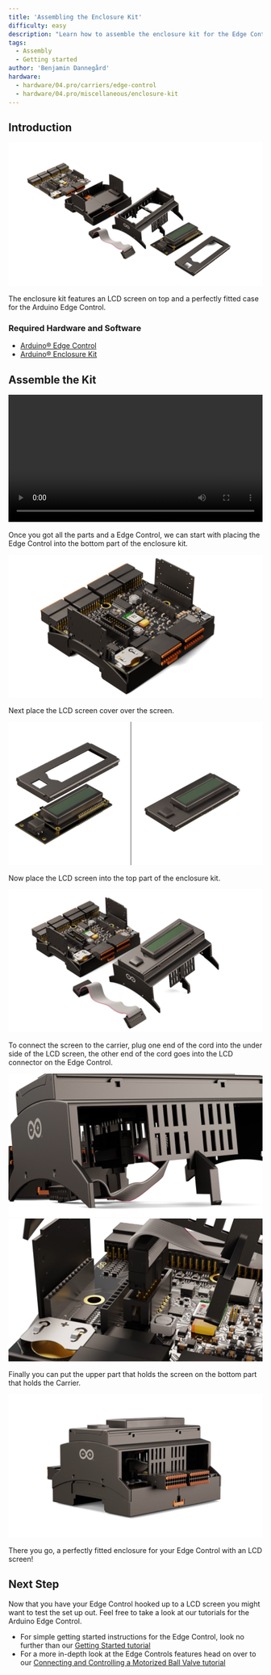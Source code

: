 ```yaml
---
title: 'Assembling the Enclosure Kit'
difficulty: easy
description: "Learn how to assemble the enclosure kit for the Edge Control"
tags:
  - Assembly
  - Getting started
author: 'Benjamin Dannegård'
hardware:
  - hardware/04.pro/carriers/edge-control
  - hardware/04.pro/miscellaneous/enclosure-kit
---
```


## Introduction 

![The enclosure kit and Edge Control](assets/enclosure-kit.png)

The enclosure kit features an LCD screen on top and a perfectly fitted case for the Arduino Edge Control.

### Required Hardware and Software

- [Arduino® Edge Control](https://store.arduino.cc/products/arduino-edge-control)
- [Arduino® Enclosure Kit]()

## Assemble the Kit

<video width="100%" controls="true">
<source src="assets/edge-control-kit-assembly-animation.mp4" type="video/mp4"/>
</video>

Once you got all the parts and a Edge Control, we can start with placing the Edge Control into the bottom part of the enclosure kit.

![First step](assets/1st.png)

Next place the LCD screen cover over the screen.

![Second step](assets/2nd.png)

Now place the LCD screen into the top part of the enclosure kit.

![Third step](assets/3rd.png)

To connect the screen to the carrier, plug one end of the cord into the under side of the LCD screen, the other end of the cord goes into the LCD connector on the Edge Control.

![Fourth step](assets/4th.png)
![Fifth step](assets/5th.png)

Finally you can put the upper part that holds the screen on the bottom part that holds the Carrier.

![Last step](assets/6th.png)

There you go, a perfectly fitted enclosure for your Edge Control with an LCD screen!


## Next Step

Now that you have your Edge Control hooked up to a LCD screen you might want to test the set up out. Feel free to take a look at our tutorials for the Arduino Edge Control.

- For simple getting started instructions for the Edge Control, look no further than our [Getting Started tutorial](https://docs.arduino.cc/tutorials/edge-control/ec-ard-gs)
- For a more in-depth look at the Edge Controls features head on over to our [Connecting and Controlling a Motorized Ball Valve tutorial](https://docs.arduino.cc/tutorials/edge-control/ec-ard-3wirevalve)